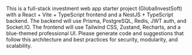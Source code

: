 <!-- Use this file to provide workspace-specific custom instructions to Copilot. For more details, visit https://code.visualstudio.com/docs/copilot/copilot-customization#_use-a-githubcopilotinstructionsmd-file -->

This is a full-stack investment web app starter project (GlobalInvestSoft) with a React + Vite + TypeScript frontend and a NestJS + TypeScript backend. The backend will use Prisma, PostgreSQL, Redis, JWT auth, and Socket.IO. The frontend will use Tailwind CSS, Zustand, Recharts, and a blue-themed professional UI. Please generate code and suggestions that follow this architecture and best practices for security, modularity, and scalability.
